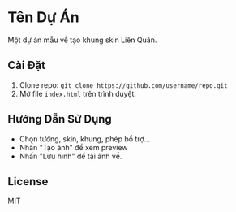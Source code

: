 # Tên Dự Án
Một dự án mẫu về tạo khung skin Liên Quân.

## Cài Đặt
1. Clone repo: `git clone https://github.com/username/repo.git`
2. Mở file `index.html` trên trình duyệt.

## Hướng Dẫn Sử Dụng
- Chọn tướng, skin, khung, phép bổ trợ...
- Nhấn "Tạo ảnh" để xem preview
- Nhấn "Lưu hình" để tải ảnh về.

## License
MIT
